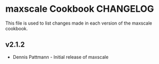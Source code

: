 maxscale Cookbook CHANGELOG
===========================

This file is used to list changes made in each version of the maxscale cookbook.

v2.1.2
------
- Dennis Pattmann - Initial release of maxscale
